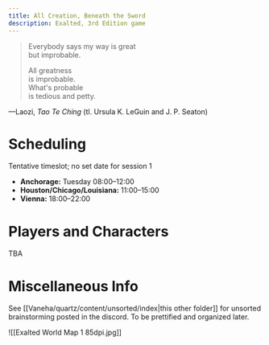 ```yaml
---
title: All Creation, Beneath the Sword
description: Exalted, 3rd Edition game
---
```

> Everybody says my way is great  
> but improbable.
> 
> All greatness  
> is improbable.  
> What's probable  
> is tedious and petty.

—Laozi, *Tao Te Ching* (tl. Ursula K. LeGuin and J. P. Seaton)
# Scheduling

Tentative timeslot; no set date for session 1
- **Anchorage:** Tuesday 08:00–12:00
- **Houston/Chicago/Louisiana:** 11:00–15:00
- **Vienna:** 18:00–22:00

# Players and Characters

TBA

# Miscellaneous Info
See [[Vaneha/quartz/content/unsorted/index|this other folder]] for unsorted brainstorming posted in the discord. To be prettified and organized later.

![[Exalted World Map 1 85dpi.jpg]]